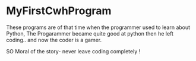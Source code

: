 # MyFirstCwhProgram
These programs are of that time when the programmer used to learn about Python, The Progarammer became quite good at python then he left coding.. and now the coder is a gamer.

SO Moral of the story- never leave coding completely !
